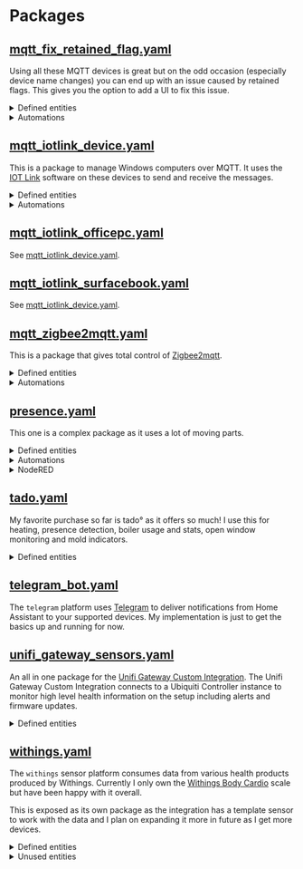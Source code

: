 # Packages
## [mqtt_fix_retained_flag.yaml](./mqtt_fix_retained_flag.yaml)

Using all these MQTT devices is great but on the odd occasion (especially device name changes) you can end up with an issue caused by retained flags. This gives you the option to add a UI to fix this issue.

<details><summary>Defined entities</summary>

* **input_text.clear_mqtt_topic** - Type the topic to clear in this text box.

</details>

<details><summary>Automations</summary>

* **automation.clear_mqtt_topic** - checks as you type for a matching sensor, once found it sends a retained flag removal to that topic.

</details>


## [mqtt_iotlink_device.yaml]()

This is a package to manage Windows computers over MQTT. It uses the [IOT Link](https://iotlink.gitlab.io/) software on these devices to send and receive the messages.

<details><summary>Defined entities</summary>

* **binary_sensor.surface_book_connected** - uses LWT to see if device is connected to MQTT.
* **binary_sensor.surface_book_charging** - is it plugged in and charging
* **binary_sensor.surface_book_battery_status** - is it using battery atm?
* **camera.surface_book_screen_0** - a screen grab of current screen
* **camera.surface_book_screen_1** - if device has a second screen it will show a screen grab.
* **script.surface_book_displays_[on/off]** - scripts to toggle the screens.
* **script.surface_book_[MULTI]** - all the power control options.
* **script.surface_book_notify** - sends windows 10 ui notifications.
* **script.surface_book_vol_[max/mute]** - sets volume.
* **sensor.surface_book_boot_time** - system boot timestamp.
* **sensor.surface_book_cpu_usage** - percentage of CPU.
* **sensor.surface_book_current_user** - current logged in user name.
* **sensor.surface_book_hdd_[MULTI]** - all the HDD sensors you would need.
* **sensor.surface_book_idle_time** - how long the system has been idle
* **sensor.surface_book_ram_[MULTI]** - all the Ram sensors you would need.
* **sensor.surface_book_remaining_[battery/battery_time]** - battery sensors
* **sensor.surface_book_uptime** - uptime in human readable terms
* **switch.surface_book** - switch the computer on (WOL) and off (MQTT)

</details>

<details><summary>Automations</summary>

* **automation.iotlink_startup__device_** - refreshes the sensors on HA start via MQTT message.

</details>



## [mqtt_iotlink_officepc.yaml](./mqtt_iotlink_officepc.yaml)

See [mqtt_iotlink_device.yaml](#mqtt_iotlink_deviceyaml).

## [mqtt_iotlink_surfacebook.yaml](./mqtt_iotlink_surfacebook)

See [mqtt_iotlink_device.yaml](#mqtt_iotlink_deviceyaml).

## [mqtt_zigbee2mqtt.yaml](./mqtt_zigbee2mqtt.yaml)

This is a package that gives total control of [Zigbee2mqtt](https://www.zigbee2mqtt.io/).

<details><summary>Defined entities</summary>

* **switch.zigbee2mqtt_main_join** - starts a timer and permits joining the network.
* **sensor.zigbee2mqtt_github_version** - Zigbee2mqtt github version check.
* **sensor.zigbee2mqtt_networkmap** - populates the Zigbee2mqtt [zigbee2mqtt-networkmap](https://github.com/azuwis/zigbee2mqtt-networkmap).
* **sensor.zigbee2mqtt_bridge_state** - Zigbee2mqtt bridge status.
* **input_text.zigbee2mqtt_remove** - used with corresponding script to remove device from network.
* **input_text.zigbee2mqtt_[old/new]_name** - used with corresponding script to rename devices on the network.
* **input_select.zigbee2mqtt_log_level** - used with corresponding automation to set the log level.

</details>

<details><summary>Automations</summary>

* **automation.zigbee2mqtt_log_level** - sets the log level for debugging purposes.
* **automation.zigbee_join_enabled** - starts the timer to allow me to add to the network.
* **automation.zigbee_join_disabled** - stops the timer and resets the join switch.
* **automation.zigbee_successfull_interview** - notification on successful device joining.
* **automation.check_zigbee2mqtt_version** - updates the version sensor.

</details>


## [presence.yaml](./presence.yaml)

This one is a complex package as it uses a lot of moving parts.

<details><summary>Defined entities</summary>

* **device_tracker.phone__person_** - a device tracker using the icloud3 integration.
* **device_tracker._person__tado**  - a device tracker using the tado° integration.
* **input_select._person__tado** - for use in node red automations inspired by [philhawthorne](https://philhawthorne.com/making-home-assistants-presence-detection-not-so-binary/)
* **sensor.presence__person__last_changed** - using the person component to give a friendlier last changed status.

</details>
<details><summary>Automations</summary>

* **automation._person__away_homeassistant_start** - sets the input selects on start of HA to ensure they stay in sync.
* **automation._person__zone_entered** - sends a timestamp of when I enter a defined zone, used to see when I last visited a work client.

</details>

<details><summary>NodeRED</summary>
    
* Credit to [philhawthorne](https://philhawthorne.com/making-home-assistants-presence-detection-not-so-binary/) for the linking of device trackers to input selects.
    
    <details><summary>Presence Script</summary>

    ``` json
    [{"id":"9effc1aa.a34cd","type":"api-current-state","z":"87edcc21.c1486","name":"Status?","server":"b83e4413.7dc8c8","version":"1","outputs":1,"halt_if":"","halt_if_type":"str","halt_if_compare":"is","override_topic":false,"entity_id":"","state_type":"str","state_location":"payload","override_payload":"msg","entity_location":"data","override_data":"msg","blockInputOverrides":false,"x":555,"y":90,"wires":[["177a10ba.9ce64f","ca763488.1ccc68"]]},{"id":"177a10ba.9ce64f","type":"switch","z":"87edcc21.c1486","name":"Just Left?","property":"payload","propertyType":"msg","rules":[{"t":"neq","v":"Just Left","vt":"str"},{"t":"else"}],"checkall":"true","repair":false,"outputs":2,"x":705,"y":75,"wires":[["c4b62bd1.420158"],["b7aba515.447dd8"]]},{"id":"ca763488.1ccc68","type":"change","z":"87edcc21.c1486","name":"RESET","rules":[{"t":"set","p":"reset","pt":"msg","to":"true","tot":"bool"}],"action":"","property":"","from":"","to":"","reg":false,"x":695,"y":130,"wires":[["6489f44e.bcfb4c","33a7b18c.83001e"]]},{"id":"c4b62bd1.420158","type":"api-call-service","z":"87edcc21.c1486","name":"Just Arrived","server":"b83e4413.7dc8c8","version":1,"debugenabled":false,"service_domain":"input_select","service":"select_option","entityId":"input_select.{{topic}}","data":"{\"option\":\"Just Arrived\"}","dataType":"json","mergecontext":"","output_location":"payload","output_location_type":"msg","mustacheAltTags":false,"x":850,"y":45,"wires":[["e721eb3.aa6fb18"]]},{"id":"d16c7a0b.6ad838","type":"api-call-service","z":"87edcc21.c1486","name":"Away","server":"b83e4413.7dc8c8","version":"1","debugenabled":false,"service_domain":"input_select","service":"select_option","entityId":"input_select.{{topic}}","data":"{\"option\":\"Away\"}","dataType":"json","mergecontext":"","output_location":"payload","output_location_type":"msg","mustacheAltTags":false,"x":845,"y":165,"wires":[["33a7b18c.83001e"]]},{"id":"92f56d0e.cb76a","type":"api-call-service","z":"87edcc21.c1486","name":"Extended Away","server":"b83e4413.7dc8c8","version":"1","debugenabled":false,"service_domain":"input_select","service":"select_option","entityId":"input_select.{{topic}}","data":"{\"option\":\"Extended Away\"}","dataType":"json","mergecontext":"","output_location":"payload","output_location_type":"msg","mustacheAltTags":false,"x":1145,"y":150,"wires":[[]]},{"id":"6489f44e.bcfb4c","type":"trigger","z":"87edcc21.c1486","op1":"","op2":"{\"payload\":{\"data\":{\"option\":\"\"}}}","op1type":"nul","op2type":"json","duration":"10","extend":false,"units":"min","reset":"","bytopic":"topic","name":"10 Min","x":695,"y":170,"wires":[["d16c7a0b.6ad838"]]},{"id":"33a7b18c.83001e","type":"trigger","z":"87edcc21.c1486","op1":"","op2":"{\"payload\":{\"data\":{\"option\":\"\"}}}","op1type":"nul","op2type":"json","duration":"24","extend":false,"units":"hr","reset":"","bytopic":"topic","name":"24 Hrs","x":995,"y":130,"wires":[["92f56d0e.cb76a"]]},{"id":"e721eb3.aa6fb18","type":"trigger","z":"87edcc21.c1486","op1":"","op2":"{\"payload\":{\"data\":{\"option\":\"\"}}}","op1type":"nul","op2type":"json","duration":"10","extend":false,"units":"min","reset":"","bytopic":"topic","name":"10 Min","x":995,"y":70,"wires":[["b7aba515.447dd8"]]},{"id":"b7aba515.447dd8","type":"api-call-service","z":"87edcc21.c1486","name":"Home","server":"b83e4413.7dc8c8","version":"1","debugenabled":false,"service_domain":"input_select","service":"select_option","entityId":"input_select.{{topic}}","data":"{\"option\":\"Home\"}","dataType":"json","mergecontext":"","output_location":"payload","output_location_type":"msg","mustacheAltTags":false,"x":1115,"y":90,"wires":[[]]},{"id":"d55fc4d5.75b8f8","type":"template","z":"87edcc21.c1486","name":"","field":"payload.entity_id","fieldType":"msg","format":"handlebars","syntax":"mustache","template":"input_select.{{topic}}","output":"str","x":420,"y":90,"wires":[["9effc1aa.a34cd"]]},{"id":"104419cd.760ee6","type":"api-call-service","z":"87edcc21.c1486","name":"Just Left","server":"b83e4413.7dc8c8","version":1,"debugenabled":false,"service_domain":"input_select","service":"select_option","entityId":"input_select.{{topic}}","data":"{\"option\":\"Just Left\"}","dataType":"json","mergecontext":"","output_location":"payload","output_location_type":"msg","mustacheAltTags":false,"x":425,"y":190,"wires":[["6489f44e.bcfb4c","3c717fc3.bdf91"]]},{"id":"9e8106e8.fe5588","type":"switch","z":"87edcc21.c1486","name":"Home?","property":"status","propertyType":"msg","rules":[{"t":"eq","v":"home","vt":"str"},{"t":"eq","v":"not_home","vt":"str"}],"checkall":"false","repair":false,"outputs":2,"x":285,"y":150,"wires":[["d55fc4d5.75b8f8"],["104419cd.760ee6"]]},{"id":"a4a92e3b.3ce98","type":"change","z":"87edcc21.c1486","name":"Change","rules":[{"t":"move","p":"payload","pt":"msg","to":"status","tot":"msg"},{"t":"change","p":"topic","pt":"msg","from":"device_tracker.","fromt":"str","to":"","tot":"str"}],"action":"","property":"","from":"","to":"","reg":false,"x":145,"y":150,"wires":[["9e8106e8.fe5588"]]},{"id":"b1c49b45.da6ee8","type":"server-state-changed","z":"87edcc21.c1486","name":"Bob","server":"b83e4413.7dc8c8","version":"1","exposeToHomeAssistant":false,"haConfig":[{"property":"name","value":""},{"property":"icon","value":""}],"entityidfilter":"device_tracker.bob_tado","entityidfiltertype":"exact","outputinitially":false,"state_type":"str","haltifstate":"","halt_if_type":"str","halt_if_compare":"is","outputs":1,"output_only_on_state_change":false,"x":65,"y":75,"wires":[["a4a92e3b.3ce98"]]},{"id":"92eae36b.75797","type":"server-state-changed","z":"87edcc21.c1486","name":"Kay","server":"b83e4413.7dc8c8","version":1,"exposeToHomeAssistant":false,"haConfig":[{"property":"name","value":""},{"property":"icon","value":""}],"entityidfilter":"device_tracker.kay_tado","entityidfiltertype":"exact","outputinitially":false,"state_type":"str","haltifstate":"","halt_if_type":"str","halt_if_compare":"is","outputs":1,"output_only_on_state_change":false,"x":65,"y":30,"wires":[["a4a92e3b.3ce98"]]},{"id":"b83e4413.7dc8c8","type":"server","z":"","name":"Home Assistant","legacy":false,"rejectUnauthorizedCerts":false,"ha_boolean":"y|yes|true|on|home|open","connectionDelay":true,"cacheJson":true}]
    ```

    </details>

</details>

## [tado.yaml](./tado.yaml)

My favorite purchase so far is tado° as it offers so much! I use this for heating, presence detection, boiler usage and stats, open window monitoring and mold indicators.

<details><summary>Defined entities</summary>

* **climate._room_** - a climate device for every room of the house

    <details><summary>Templates using this sensor</summary>
    
    * **binary_sensor.landing_boiler** - is the boiler active
        
        <details><summary>Templates using this sensor</summary>
    
        * **sensor.cooling_hours_today** - history stats
        * **sensor.cooling_hours_two_days_ago** - history stats
        * **sensor.cooling_hours_yesterday** - history stats
        * **sensor.heating_hours_today** - history stats
        * **sensor.heating_hours_two_days_ago** - history stats
        * **sensor.heating_hours_yesterday** - history stats
        </details>

    </details>

* **sensor._room__early_start** - is early start heating enabled on this device
* **sensor._room__heating** - what percentage of heating is called for

    <details><summary>Templates using this sensor</summary>

    * **sensor.landing_boiler_heat_call** - how much heat is being called for from the boiler.
    </details>

* **sensor._room__humidity** - room humidity 

    <details><summary>Templates using this sensor</summary>

    * **sensor._room__mold** - indication for possible mold growth.
    </details>

* **sensor._room__link** - is the device connected
* **sensor._room__open_window** - is a window detected as open 

    <details><summary>Templates using this sensor</summary>

    * **binary_sensor._room__open_window** - used to pass data to homekit.
    </details>

* **sensor._room__overlay** - is this climate zone being manually set
* **sensor._room__power** - is the device powered
* **sensor._room__tado_mode** - climate mode
* **sensor._room__temperature** - room temperature

</details>

## [telegram_bot.yaml](./telegram_bot.yaml)

The `telegram` platform uses [Telegram](https://web.telegram.org/) to deliver notifications from Home Assistant to your supported devices. My implementation is just to get the basics up and running for now.

## [unifi_gateway_sensors.yaml](./unifi_gateway_sensors.yaml)

An all in one package for the [Unifi Gateway Custom Integration](https://github.com/custom-components/sensor.unifigateway/).
The Unifi Gateway Custom Integration connects to a Ubiquiti Controller instance to monitor high level health information on the setup including alerts and firmware updates.

<details><summary>Defined entities</summary>
<p>

* **sensor.unifi_gateway_wan** - Default WAN/USG sensor exposing multiple details
    <details><summary>Templates using this sensor</summary><p>

    * **sensor.unifi_gateway_uptime** - gets uptime in friendly terms
    * **sensor.unifi_gateway_cpu** - gets CPU usage percent
    * **sensor.unifi_gateway_memory** - gets memory usage percent
    * **sensor.unifi_gateway_wan_ip** - gets external IP address
    * **sensor.unifi_gateway_wan_download** - gets download amount in Kbps
    * **sensor.unifi_gateway_wan_upload** - gets upload amount in Kbps
    </p></details>
* **sensor.unifi_gateway_lan** - Default LAN sensor exposing multiple details
    <details><summary>Templates using this sensor</summary><p>
    
    * **sensor.unifi_lan_clients** - gets count of clients connected to the LAN
    </p></details>
* **sensor.unifi_gateway_wlan** - Default Wlan sensor exposing multiple details
    <details><summary>Templates using this sensor</summary><p>
    
    * **sensor.unifi_wlan_clients** - gets count of clients connected to the Wlan
    </p></details>
* **sensor.unifi_gateway_www** - Default WWW sensor exposing multiple details
    <details><summary>Templates using this sensor</summary><p>
    
    * **unifi_gateway_speedtest_ping** - gets speedtest ping results from the USG
    * **unifi_gateway_speedtest_upload** - gets speedtest upload results from the USG
    * **unifi_gateway_speedtest_download** - gets speedtest download results from the USG
    </p></details>
</p>
</details>



## [withings.yaml](./withings.yaml)

The `withings` sensor platform consumes data from various health products produced by Withings. Currently I only own the [Withings Body Cardio](https://amzn.to/2Xa0FCw) scale but have been happy with it overall.

This is exposed as its own package as the integration has a template sensor to work with the data and I plan on expanding it more in future as I get more devices.

<details><summary>Defined entities</summary>
<p>

* **sensor.withings_bone_mass_kg** - Bone mass from the scales
* **sensor.withings_fat_free_mass_kg**
* **sensor.withings_fat_mass_kg**
* **sensor.withings_fat_ratio_pct**
* **sensor.withings_heart_pulse_bpm**
* **sensor.withings_height_m**
* **sensor.withings_hydration**
* **sensor.withings_muscle_mass_kg**
* **sensor.withings_weight_kg** - The default weight measurement
    <details><summary>Templates using this sensor</summary><p>

    * **sensor.withings_weight_stlb** - The default weight measurement converted to Stones and Pounds
    </p></details>
</p>
</details>

<details><summary>Unused entities</summary>
<p>

#### Unpopulated due to not having a device to record measurements

* ~~**sensor.withings_body_temperature_c**~~
* ~~**sensor.withings_diastolic_blood_pressure_mmhg**~~
* ~~**sensor.withings_pulse_wave_velocity**~~
* ~~**sensor.withings_skin_temperature_c**~~
* ~~**sensor.withings_sleep_deep_duration_seconds**~~
* ~~**sensor.withings_sleep_heart_rate_average_bpm**~~
* ~~**sensor.withings_sleep_heart_rate_max_bpm**~~
* ~~**sensor.withings_sleep_heart_rate_min_bpm**~~
* ~~**sensor.withings_sleep_light_duration_seconds**~~
* ~~**sensor.withings_sleep_rem_duration_seconds**~~
* ~~**sensor.withings_sleep_respiratory_average_bpm**~~
* ~~**sensor.withings_sleep_respiratory_max_bpm**~~
* ~~**sensor.withings_sleep_respiratory_min_bpm**~~
* ~~**sensor.withings_sleep_tosleep_duration_seconds**~~
* ~~**sensor.withings_sleep_towakeup_duration_seconds**~~
* ~~**sensor.withings_sleep_wakeup_count**~~
* ~~**sensor.withings_sleep_wakeup_duration_seconds**~~
* ~~**sensor.withings_spo2_pct**~~
* ~~**sensor.withings_systolic_blood_pressure_mmhg**~~
* ~~**sensor.withings_temperature_c**~~

</p>
</details>